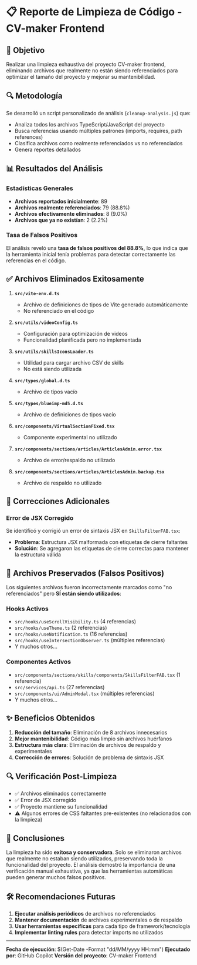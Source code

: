 # 📋 Reporte de Limpieza de Código - CV-maker Frontend

## 🎯 Objetivo
Realizar una limpieza exhaustiva del proyecto CV-maker frontend, eliminando archivos que realmente no están siendo referenciados para optimizar el tamaño del proyecto y mejorar su mantenibilidad.

## 🔍 Metodología
Se desarrolló un script personalizado de análisis (`cleanup-analysis.js`) que:
- Analiza todos los archivos TypeScript/JavaScript del proyecto
- Busca referencias usando múltiples patrones (imports, requires, path references)
- Clasifica archivos como realmente referenciados vs no referenciados
- Genera reportes detallados

## 📊 Resultados del Análisis

### Estadísticas Generales
- **Archivos reportados inicialmente**: 89
- **Archivos realmente referenciados**: 79 (88.8%)
- **Archivos efectivamente eliminados**: 8 (9.0%)
- **Archivos que ya no existían**: 2 (2.2%)

### Tasa de Falsos Positivos
El análisis reveló una **tasa de falsos positivos del 88.8%**, lo que indica que la herramienta inicial tenía problemas para detectar correctamente las referencias en el código.

## ✅ Archivos Eliminados Exitosamente

1. **`src/vite-env.d.ts`**
   - Archivo de definiciones de tipos de Vite generado automáticamente
   - No referenciado en el código

2. **`src/utils/videoConfig.ts`**
   - Configuración para optimización de videos
   - Funcionalidad planificada pero no implementada

3. **`src/utils/skillsIconsLoader.ts`**
   - Utilidad para cargar archivo CSV de skills
   - No está siendo utilizada

4. **`src/types/global.d.ts`**
   - Archivo de tipos vacío

5. **`src/types/blueimp-md5.d.ts`**
   - Archivo de definiciones de tipos vacío

6. **`src/components/VirtualSectionFixed.tsx`**
   - Componente experimental no utilizado

7. **`src/components/sections/articles/ArticlesAdmin.error.tsx`**
   - Archivo de error/respaldo no utilizado

8. **`src/components/sections/articles/ArticlesAdmin.backup.tsx`**
   - Archivo de respaldo no utilizado

## 🔧 Correcciones Adicionales

### Error de JSX Corregido
Se identificó y corrigió un error de sintaxis JSX en `SkillsFilterFAB.tsx`:
- **Problema**: Estructura JSX malformada con etiquetas de cierre faltantes
- **Solución**: Se agregaron las etiquetas de cierre correctas para mantener la estructura válida

## 🚫 Archivos Preservados (Falsos Positivos)

Los siguientes archivos fueron incorrectamente marcados como "no referenciados" pero **SÍ están siendo utilizados**:

### Hooks Activos
- `src/hooks/useScrollVisibility.ts` (4 referencias)
- `src/hooks/useTheme.ts` (2 referencias)
- `src/hooks/useNotification.ts` (16 referencias)
- `src/hooks/useIntersectionObserver.ts` (múltiples referencias)
- Y muchos otros...

### Componentes Activos
- `src/components/sections/skills/components/SkillsFilterFAB.tsx` (1 referencia)
- `src/services/api.ts` (27 referencias)
- `src/components/ui/AdminModal.tsx` (múltiples referencias)
- Y muchos otros...

## ✨ Beneficios Obtenidos

1. **Reducción del tamaño**: Eliminación de 8 archivos innecesarios
2. **Mejor mantenibilidad**: Código más limpio sin archivos huérfanos
3. **Estructura más clara**: Eliminación de archivos de respaldo y experimentales
4. **Corrección de errores**: Solución de problema de sintaxis JSX

## 🔍 Verificación Post-Limpieza

- ✅ Archivos eliminados correctamente
- ✅ Error de JSX corregido
- ✅ Proyecto mantiene su funcionalidad
- ⚠️ Algunos errores de CSS faltantes pre-existentes (no relacionados con la limpieza)

## 📝 Conclusiones

La limpieza ha sido **exitosa y conservadora**. Solo se eliminaron archivos que realmente no estaban siendo utilizados, preservando toda la funcionalidad del proyecto. El análisis demostró la importancia de una verificación manual exhaustiva, ya que las herramientas automáticas pueden generar muchos falsos positivos.

## 🛠️ Recomendaciones Futuras

1. **Ejecutar análisis periódicos** de archivos no referenciados
2. **Mantener documentación** de archivos experimentales o de respaldo
3. **Usar herramientas específicas** para cada tipo de framework/tecnología
4. **Implementar linting rules** para detectar imports no utilizados

---

**Fecha de ejecución**: $(Get-Date -Format "dd/MM/yyyy HH:mm")
**Ejecutado por**: GitHub Copilot
**Versión del proyecto**: CV-maker Frontend

